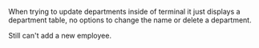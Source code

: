 When trying to update departments inside of terminal it just displays a department table, no options to change the name or delete a department.

Still can't add a new employee. 